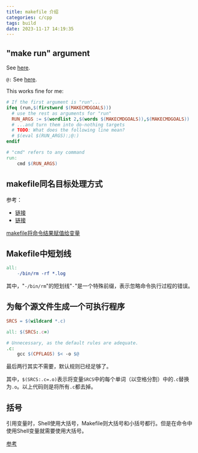 ```yaml
---
title: makefile 介绍
categories: c/cpp
tags: build
date: 2023-11-17 14:19:35
---
```


## "make run" argument

See [here](https://stackoverflow.com/questions/2214575/passing-arguments-to-make-run).

`@:` See [here](https://unix.stackexchange.com/questions/92978/what-does-this-2-mean-in-shell-scripting).

This works fine for me:

```makefile
# If the first argument is "run"...
ifeq (run,$(firstword $(MAKECMDGOALS)))
  # use the rest as arguments for "run"
  RUN_ARGS := $(wordlist 2,$(words $(MAKECMDGOALS)),$(MAKECMDGOALS))
  # ...and turn them into do-nothing targets
  # TODO: What does the following line mean?
  # $(eval $(RUN_ARGS):;@:)
endif

# "cmd" refers to any command
run:
	cmd $(RUN_ARGS)
```

## makefile同名目标处理方式

参考：

* [链接](https://blog.csdn.net/lixiangminghate/article/details/50448664)
* [链接](https://stackoverflow.com/questions/43718595/two-targets-with-the-same-name-in-a-makefile)

[makefile将命令结果赋值给变量](https://stackoverflow.com/questions/2019989/how-to-assign-the-output-of-a-command-to-a-makefile-variable)

## Makefile中短划线

```makefile
all:
	-/bin/rm -rf *.log
```

其中，"`-/bin/rm`"的短划线"`-`"是一个特殊前缀，表示忽略命令执行过程的错误。

## 为每个源文件生成一个可执行程序

```makefile
SRCS = $(wildcard *.c)

all: $(SRCS:.c=)

# Unnecessary, as the default rules are adequate.
.c:
	gcc $(CPFLAGS) $< -o $@
```

最后两行其实不需要，默认规则已经足够了。

其中，`$(SRCS:.c=.o)`表示将变量`SRCS`中的每个单词（以空格分割）中的`.c`替换为`.o`。以上代码则是将所有`.c`都去掉。

## 括号

引用变量时，Shell使用大括号，Makefile则大括号和小括号都行。但是在命令中使用Shell变量就需要使用大括号。

[参考](https://blog.csdn.net/bigmarco/article/details/6687337)